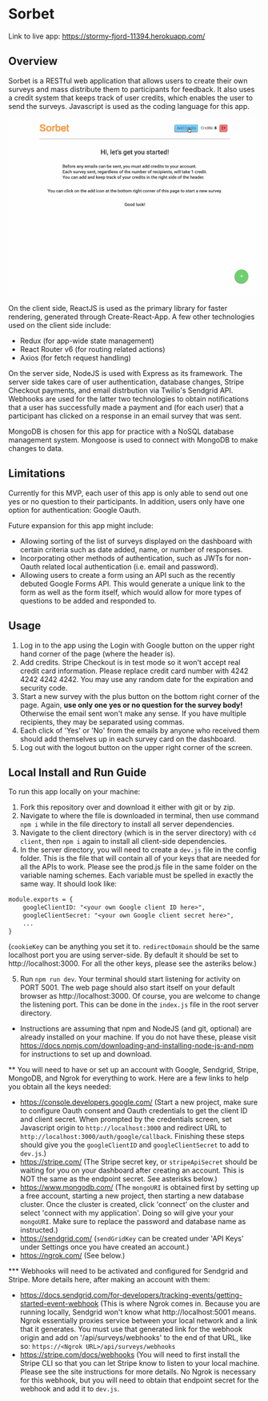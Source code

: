 # Sorbet
Link to live app: https://stormy-fjord-11394.herokuapp.com/

## Overview
Sorbet is a RESTful web application that allows users to create their own surveys and mass distribute them to participants for
feedback. It also uses a credit system that keeps track of user credits, which enables the user to send the surveys. Javascript
is used as the coding language for this app.

![](https://github.com/acheng-01/Sorbet/blob/main/Sorbet-Sample.gif)

On the client side, ReactJS is used as the primary library for faster rendering, generated through Create-React-App. A few other
technologies used on the client side include:
- Redux (for app-wide state management)
- React Router v6 (for routing related actions)
- Axios (for fetch request handling)

On the server side, NodeJS is used with Express as its framework. The server side takes care of user authentication, database
changes, Stripe Checkout payments, and email distrbution via Twilio's Sendgrid API. Webhooks are used for the latter two
technologies to obtain notifications that a user has successfully made a payment and (for each user) that a participant has
clicked on a response in an email survey that was sent.

MongoDB is chosen for this app for practice with a NoSQL database management system. Mongoose is used to connect with MongoDB
to make changes to data.

## Limitations
Currently for this MVP, each user of this app is only able to send out one yes or no question to their participants.
In addition, users only have one option for authentication: Google Oauth.

Future expansion for this app might include:
- Allowing sorting of the list of surveys displayed on the dashboard with certain criteria such as date added, name, or number
of responses.
- Incorporating other methods of authentication, such as JWTs for non-Oauth related local authentication (i.e. email and
password).
- Allowing users to create a form using an API such as the recently debuted Google Forms API. This would generate a unique link
to the form as well as the form itself, which would allow for more types of questions to be added and responded to.

## Usage
1. Log in to the app using the Login with Google button on the upper right hand corner of the page (where the header is).
2. Add credits. Stripe Checkout is in test mode so it won't accept real credit card information. Please replace credit card
number with 4242 4242 4242 4242. You may use any random date for the expiration and security code.
3. Start a new survey with the plus button on the bottom right corner of the page. Again, **use only one yes or no question
for the survey body!** Otherwise the email sent won't make any sense. If you have multiple recipients, they may be separated
using commas.
4. Each click of 'Yes' or 'No' from the emails by anyone who received them should add themselves up in each survey card on the
dashboard.
5. Log out with the logout button on the upper right corner of the screen.

## Local Install and Run Guide
To run this app locally on your machine:
1. Fork this repository over and download it either with git or by zip.
2. Navigate to where the file is downloaded in terminal, then use command `npm i` while in the file directory to install
all server dependencies.
3. Navigate to the client directory (which is in the server directory) with `cd client`, then `npm i` again to install
all client-side dependencies.
4. In the server directory, you will need to create a `dev.js` file in the config folder. This is the file that will contain
all of your keys that are needed for all the APIs to work. Please see the prod.js file in the same folder on the variable
naming schemes. Each variable must be spelled in exactly the same way. It should look like:
```
module.exports = {
    googleClientID: "<your own Google client ID here>",
    googleClientSecret: "<your own Google client secret here>",
    ...
}
```
(`cookieKey` can be anything you set it to. `redirectDomain` should be the same localhost port you are using server-side.
By default it should be set to http://localhost:3000. For all the other keys, please see the asteriks below.)

5. Run `npm run dev`. Your terminal should start listening for activity on PORT 5001. The web page should also start itself
on your default browser as http://localhost:3000. Of course, you are welcome to change the listening port. This can be done
in the `index.js` file in the root server directory.

* Instructions are assuming that npm and NodeJS (and git, optional) are already installed on your machine. If you do not have
these, please visit https://docs.npmjs.com/downloading-and-installing-node-js-and-npm for instructions to set up and download.

** You will need to have or set up an account with Google, Sendgrid, Stripe, MongoDB, and Ngrok for everything to work. Here are
a few links to help you obtain all the keys needed:
- https://console.developers.google.com/ (Start a new project, make sure to configure Oauth consent and Oauth credentials to
get the client ID and client secret. When prompted by the credentials screen, set Javascript origin to `http://localhost:3000`
and redirect URL to `http://localhost:3000/auth/google/callback`. Finishing these steps should give you the `googleClientID`
and `googleClientSecret` to add to `dev.js`.)
- https://stripe.com/ (The Stripe secret key, or `stripeApiSecret` should be waiting for you on your dashboard after creating
an account. This is NOT the same as the endpoint secret. See asterisks below.)
- https://www.mongodb.com/ (The `mongoURI` is obtained first by setting up a free account, starting a new project, then starting
a new database cluster. Once the cluster is created, click 'connect' on the cluster and select 'connect with my application'.
Doing so will give your your `mongoURI`. Make sure to replace the password and database name as instructed.)
- https://sendgrid.com/ (`sendGridKey` can be created under 'API Keys' under Settings once you have created an account.)
- https://ngrok.com/ (See below.)

*** Webhooks will need to be activated and configured for Sendgrid and Stripe. More details here, after making an account with
them:
- https://docs.sendgrid.com/for-developers/tracking-events/getting-started-event-webhook (This is where Ngrok comes in. Because
you are running locally, Sendgrid won't know what http://localhost:5001 means. Ngrok essentially proxies service between your
local network and a link that it generates. You must use that generated link for the webhook origin and add on
'/api/surveys/webhooks' to the end of that URL, like so: `https://<Ngrok URL>/api/surveys/webhooks`
- https://stripe.com/docs/webhooks (You will need to first install the Stripe CLI so that you can let Stripe know to listen
to your local machine. Please see the site instructions for more details. No Ngrok is necessary for this webhook, but you will
need to obtain that endpoint secret for the webhook and add it to `dev.js`.
